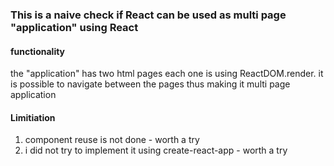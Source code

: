 <!DOCTYPE html>
<html>
<body>

<h3>This is a naive check if React can be used as multi page "application" using React</h3>

<h4>functionality</h4>
  <p>the "application" has two html pages each one is using ReactDOM.render. 
	it is possible to navigate between the pages thus making it multi page application</p>
	
<h4>Limitiation</h4>
<ol>
 <li>component reuse is not done - worth a try</li>			
 <li>i did not try to implement it using create-react-app - worth a try</li>			
</ol>
	
</body>
</html>
